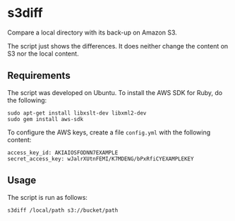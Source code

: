 s3diff
======

Compare a local directory with its back-up on Amazon S3.

The script just shows the differences. It does neither change the content on S3 nor the local content.

Requirements
------------

The script was developed on Ubuntu. To install the AWS SDK for Ruby, do the following:

    sudo apt-get install libxslt-dev libxml2-dev
    sudo gem install aws-sdk

To configure the AWS keys, create a file `config.yml` with the following content:

    access_key_id: AKIAIOSFODNN7EXAMPLE
    secret_access_key: wJalrXUtnFEMI/K7MDENG/bPxRfiCYEXAMPLEKEY

Usage
-----

The script is run as follows:

    s3diff /local/path s3://bucket/path
